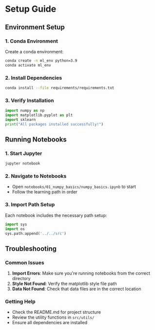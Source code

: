 # Setup Guide

## Environment Setup

### 1. Conda Environment

Create a conda environment:

```bash
conda create -n ml_env python=3.9
conda activate ml_env
```

### 2. Install Dependencies

```bash
conda install --file requirements/requirements.txt
```

### 3. Verify Installation

```python
import numpy as np
import matplotlib.pyplot as plt
import sklearn
print("All packages installed successfully!")
```

## Running Notebooks

### 1. Start Jupyter

```bash
jupyter notebook
```

### 2. Navigate to Notebooks

- Open `notebooks/01_numpy_basics/numpy_basics.ipynb` to start
- Follow the learning path in order

### 3. Import Path Setup

Each notebook includes the necessary path setup:

```python
import sys
import os
sys.path.append('../../src')
```

## Troubleshooting

### Common Issues

1. **Import Errors**: Make sure you're running notebooks from the correct directory
2. **Style Not Found**: Verify the matplotlib style file path
3. **Data Not Found**: Check that data files are in the correct location

### Getting Help

- Check the README.md for project structure
- Review the utility functions in `src/utils/`
- Ensure all dependencies are installed
